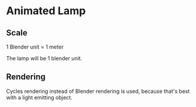 # Animated Lamp

## Scale

1 Blender unit = 1 meter

The lamp will be 1 blender unit.

## Rendering

Cycles rendering instead of Blender rendering is used, because that's best with a light emitting object.


